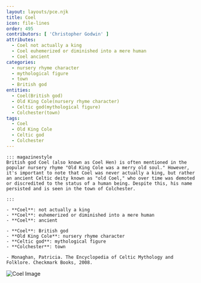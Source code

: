 ```yaml
---
layout: layouts/pce.njk
title: Coel
icon: file-lines
order: 495
contributors: [ 'Christopher Godwin' ]
attributes:
  - Coel not actually a king
  - Coel euhemerized or diminished into a mere human
  - Coel ancient
categories:
  - nursery rhyme character
  - mythological figure
  - town
  - British god
entities:
  - Coel(British god)
  - Old King Cole(nursery rhyme character)
  - Celtic god(mythological figure)
  - Colchester(town)
tags:
  - Coel
  - Old King Cole
  - Celtic god
  - Colchester
---
```

``` tab [group1:Info]
::: magazinestyle
British god Coel (also known as Coel Hen) is often mentioned in the popular nursery rhyme "Old King Cole was a merry old soul." However, it's important to note that Coel was never actually a king, but rather an ancient Celtic deity known as "old Coel," who over time was demoted or discredited to the status of a human being. Despite this, his name persisted and is seen in the town of Colchester.

:::
```
``` tab [group1:Attributes]
- **Coel**: not actually a king
- **Coel**: euhemerized or diminished into a mere human
- **Coel**: ancient
```
``` tab [group1:Entities]
- **Coel**: British god
- **Old King Cole**: nursery rhyme character
- **Celtic god**: mythological figure
- **Colchester**: town
```
``` tab [group1:Sources]
- Monaghan, Patricia. The Encyclopedia of Celtic Mythology and Folklore. Checkmark Books, 2008.
```
![Coel Image](https://upload.wikimedia.org/wikipedia/commons/1/15/History_of_the_Kings_%28f.39.v%29_Coel.jpg)
